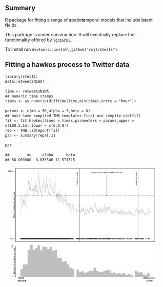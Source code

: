 Summary
-------

R package for fitting a range of **s**patio**te**mporal models that
include **l**atent **fi**elds.

This package is under construction. It will eventually replace the
functionality offered by [`lgcpSPDE`](https://github.com/cmjt/lgcpSPDE).

To install run `devtools::install_github("cmjt/stelfi")`.

Fitting a hawkes process to Twitter data
----------------------------------------

    library(stelfi)
    data(retweetsNIWA)

    time <- retweetsNIWA
    ## numeric time stamps
    times <- as.numeric(difftime(time,min(time),units = "hour"))

    params <- c(mu = 50,alpha = 3,beta = 6)
    ## must have compiled TMB templates first use compile.stelfi()
    fit <- fit.hawkes(times = times,parameters = params,upper = c(100,5,15),lower = c(0,0,0))
    rep <- TMB::sdreport(fit)
    par <- summary(rep)[,1]

    par

    ##        mu     alpha      beta 
    ## 50.000000  3.035546 11.571315

![](README_files/figure-markdown_strict/plot-1.png)
